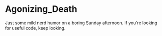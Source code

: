 Agonizing_Death
===============

Just some mild nerd humor on a boring Sunday afternoon.  If you're looking for useful code, keep looking.
